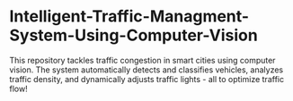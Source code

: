 # Intelligent-Traffic-Managment-System-Using-Computer-Vision
This repository tackles traffic congestion in smart cities using computer vision. The system automatically detects and classifies vehicles, analyzes traffic density, and dynamically adjusts traffic lights - all to optimize traffic flow!
